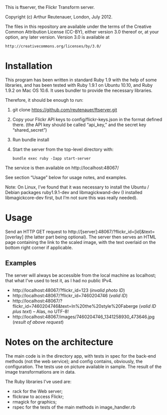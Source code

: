 This is ftserver, the Flickr Transform server.

Copyright (c) Arthur Reutenauer, London, July 2012.

The files in this repository are available under the terms of the
Creative Common Attribution License (CC-BY), either version 3.0 thereof
or, at your option, any later version.  Version 3.0 is available at

    http://creativecommons.org/licenses/by/3.0/

Installation
===========

This program has been written in standard Ruby 1.9 with the help of some
libraries, and has been tested with Ruby 1.9.1 on Ubuntu 10.10, and Ruby
1.9.2 on Mac OS 10.6.  It uses bundler to provide the necessary
libraries.

Therefore, it should be enough to run:

1. git clone https://github.com/reutenauer/ftserver.git
2. Copy your Flickr API keys to config/flickr-keys.json in the format defined there.
   (the API key should be called “api_key,” and the secret key “shared_secret”)
3. Run bundle install
4. Start the server from the top-level directory with:

       bundle exec ruby -Iapp start-server

The service is then available on http://localhost:48067/

See section “Usage” below for usage notes, and examples.

Note: On Linux, I’ve found that it was necessary to install the Ubuntu /
Debian packages ruby1.9.1-dev and libmagickwand-dev (I installed
libmagickcore-dev first, but I’m not sure this was really needed).

Usage
=====

Send an HTTP GET request to http://[server]:48067/?flickr_id=[id]&text=[overlay]
(the latter part being optional).  The server then serves an HTML page
containing the link to the scaled image, with the text overlaid on the
bottom right corner if applicable.

Examples
-------

The server will always be accessible from the local machine as
localhost; that what I’ve used to test it, as I had no public IPv4.

- http://localhost:48067/?flickr_id=123 (*invalid photo ID*)
- http://localhost:48067/?flickr_id=7460204746 (*valid ID*)
- http://localhost:48067/?flickr_id=7460204746&text=In%20the%20style%20Faberge (*valid ID plus text*) – Alas, no UTF-8!
- http://localhost:48067/images/7460204746_1341258930_473646.jpg (*result of above request*)

Notes on the architecture
=========================

The main code is in the directory app, with tests in spec for the
back-end methods (not the web service); and config contains, obviously,
the configuration.  The tests use on picture available in sample.  The
result of the image transformations are in data.

The Ruby libraries I’ve used are:

- rack for the Web server;
- flickraw to access Flickr;
- rmagick for graphics;
- rspec for the tests of the main methods in image_handler.rb
